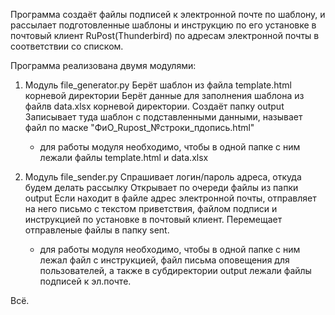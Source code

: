 Программа создаёт файлы подписей к электронной почте по шаблону, и рассылает подготовленные шаблоны и инструкцию по его установке в почтовый клиент RuPost(Thunderbird) 
по адресам электронной почты в соответствии со списком.

Программа реализована двумя модулями:
1. Модуль file_generator.py
   Берёт шаблон из файла template.html корневой директории
   Берёт данные для заполнения шаблона из файлв data.xlsx корневой директории.
   Создаёт папку output
   Записывает туда шаблон с подставленными данными, называет файл по маске "ФиО_Rupost_№строки_пдопись.html"
   * для работы модуля необходимо, чтобы в одной папке с ним лежали файлы template.html и data.xlsx

3. Модуль file_sender.py
   Спрашивает логин/пароль адреса, откуда будем делать рассылку
   Открывает по очереди файлы из папки output
   Если находит в файле адрес электронной почты, отправляет на него письмо с текстом приветствия, файлом подписи и инструкцией по установке в почтовый клиент. Перемещает отправленые файлы в папку sent.
   * для работы модуля необходимо, чтобы в одной папке с ним лежал файл с инструкцией, файл письма оповещения для пользователей, а также в субдиректории output лежали файлы подписей к эл.почте.

Всё. 
  
